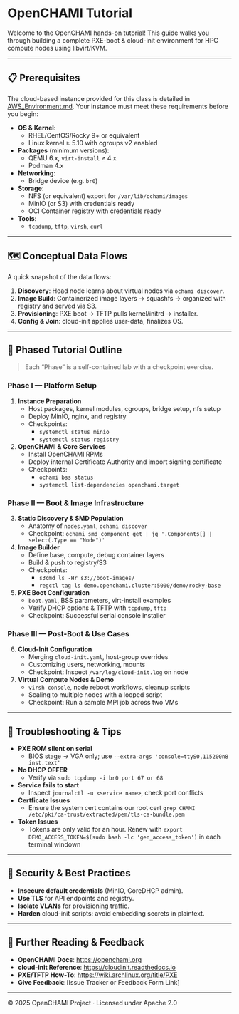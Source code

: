 # OpenCHAMI Tutorial

Welcome to the OpenCHAMI hands-on tutorial! This guide walks you through building a complete PXE-boot & cloud-init environment for HPC compute nodes using libvirt/KVM.

---
## 📋 Prerequisites

The cloud-based instance provided for this class is detailed in [AWS_Environment.md](/AWS_Environment.md). Your instance must meet these requirements before you begin:

- **OS & Kernel**:
  - RHEL/CentOS/Rocky 9+ or equivalent
  - Linux kernel ≥ 5.10 with cgroups v2 enabled
- **Packages** (minimum versions):
  - QEMU 6.x, `virt-install` ≥ 4.x
  - Podman 4.x
- **Networking**:
  - Bridge device (e.g. `br0`)
- **Storage**:
  - NFS (or equivalent) export for `/var/lib/ochami/images`
  - MinIO (or S3) with credentials ready
  - OCI Container registry with credentials ready
- **Tools**:
  - `tcpdump`, `tftp`, `virsh`, `curl`

---
## 🗺️ Conceptual Data Flows

A quick snapshot of the data flows:

1. **Discovery**: Head node learns about virtual nodes via `ochami discover`.
2. **Image Build**: Containerized image layers → squashfs → organized with registry and served via S3.
3. **Provisioning**: PXE boot → TFTP pulls kernel/initrd → installer.
4. **Config & Join**: cloud-init applies user-data, finalizes OS.

---

## 🚀 Phased Tutorial Outline

> Each “Phase” is a self-contained lab with a checkpoint exercise.

### Phase I — Platform Setup

1. **Instance Preparation**
   - Host packages, kernel modules, cgroups, bridge setup, nfs setup
   - Deploy MinIO, nginx, and registry
   - Checkpoints:
     - `systemctl status minio`
     - `systemctl status registry`
2. **OpenCHAMI & Core Services**
   - Install OpenCHAMI RPMs
   - Deploy internal Certificate Authority and import signing certificate
   - Checkpoints:
     - `ochami bss status`
     - `systemctl list-dependencies openchami.target`

### Phase II — Boot & Image Infrastructure

3. **Static Discovery & SMD Population**
   - Anatomy of `nodes.yaml`, `ochami discover`
   - Checkpoint: `ochami smd component get | jq '.Components[] | select(.Type == "Node")'`
4. **Image Builder**
   - Define base, compute, debug container layers
   - Build & push to registry/S3
   - Checkpoints:
     - `s3cmd ls -Hr s3://boot-images/`
     - `regctl tag ls demo.openchami.cluster:5000/demo/rocky-base`
5. **PXE Boot Configuration**
   - `boot.yaml`, BSS parameters, virt-install examples
   - Verify DHCP options & TFTP with `tcpdump`, `tftp`
   - Checkpoint: Successful serial console installer

### Phase III — Post-Boot & Use Cases

6. **Cloud-Init Configuration**  
   - Merging `cloud-init.yaml`, host-group overrides  
   - Customizing users, networking, mounts  
   - Checkpoint: Inspect `/var/log/cloud-init.log` on node  
7. **Virtual Compute Nodes & Demo**
   - `virsh console`, node reboot workflows, cleanup scripts
   - Scaling to multiple nodes with a looped script
   - Checkpoint: Run a sample MPI job across two VMs

---

## 🔧 Troubleshooting & Tips

- **PXE ROM silent on serial**
  - BIOS stage → VGA only; use `--extra-args 'console=ttyS0,115200n8 inst.text'`
- **No DHCP OFFER**
  - Verify via `sudo tcpdump -i br0 port 67 or 68`
- **Service fai​​ls to start**
  - Inspect `journalctl -u <service name>`, check port conflicts
- **Certficate Issues**
  - Ensure the system cert contains our root cert `grep CHAMI /etc/pki/ca-trust/extracted/pem/tls-ca-bundle.pem`
- **Token Issues**
  - Tokens are only valid for an hour.  Renew with `export DEMO_ACCESS_TOKEN=$(sudo bash -lc 'gen_access_token')` in each terminal windown

---

## 🔐 Security & Best Practices

- **Insecure default credentials** (MinIO, CoreDHCP admin).
- **Use TLS** for API endpoints and registry.
- **Isolate VLANs** for provisioning traffic.
- **Harden** cloud-init scripts: avoid embedding secrets in plaintext.

---

## 📖 Further Reading & Feedback

- **OpenCHAMI Docs**: https://openchami.org
- **cloud-init Reference**: https://cloudinit.readthedocs.io
- **PXE/TFTP How-To**: https://wiki.archlinux.org/title/PXE
- **Give Feedback**: [Issue Tracker or Feedback Form Link]

---

© 2025 OpenCHAMI Project · Licensed under Apache 2.0


